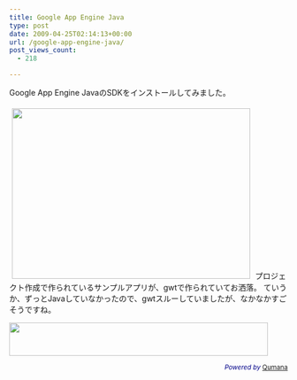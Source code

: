 ```yaml
---
title: Google App Engine Java
type: post
date: 2009-04-25T02:14:13+00:00
url: /google-app-engine-java/
post_views_count:
  - 218

---
```

Google App Engine JavaのSDKをインストールしてみました。

<img height="308" style="margin: 5px" width="431" alt="" src="https://i0.wp.com/jqinglong.html.xdomain.jp/bimg/gaej.png?resize=431%2C308" data-recalc-dims="1" />  
プロジェクト作成で作られているサンプルアプリが、gwtで作られていてお洒落。  
ていうか、ずっとJavaしていなかったので、gwtスルーしていましたが、なかなかすごそうですね。

<a href="http://px.a8.net/svt/ejp?a8mat=1HU4MO+E1H1DE+K2I+ZQ80H" target="_blank"><img height="60" border="0" width="468" alt="" src="http://www26.a8.net/svt/bgt?aid=090425328849&wid=001&eno=01&mid=s00000002601006001000&mc=1" /></a><img height="1" border="0" width="1" alt="" src="https://i2.wp.com/www12.a8.net/0.gif?resize=1%2C1" data-recalc-dims="1" /> 

<p style="color:#008;text-align:right;">
  <small><em>Powered by</em> <a href="http://www.qumana.com/">Qumana</a></small>
</p>
